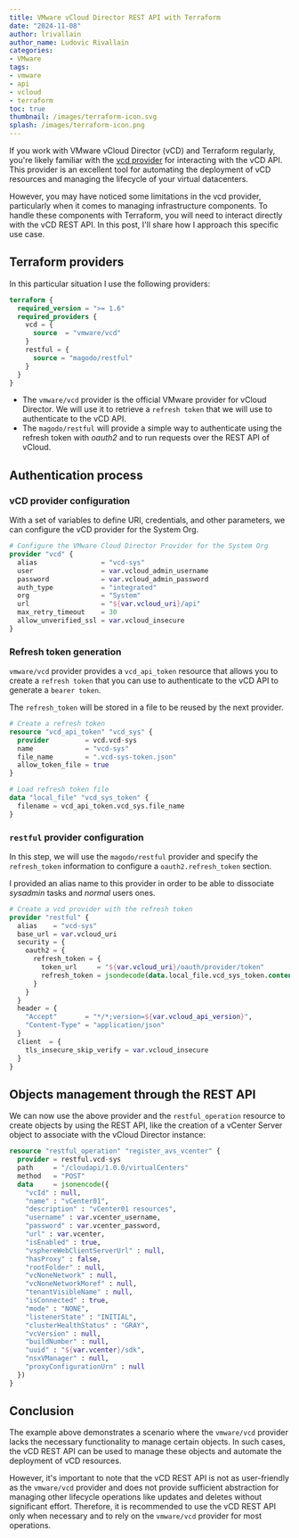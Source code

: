 ```yaml
---
title: VMware vCloud Director REST API with Terraform
date: "2024-11-08"
author: lrivallain
author_name: Ludovic Rivallain
categories:
- VMware
tags:
- vmware
- api
- vcloud
- terraform
toc: true
thumbnail: /images/terraform-icon.svg
splash: /images/terraform-icon.png
---
```


If you work with VMware vCloud Director (vCD) and Terraform regularly, you're likely familiar with the [vcd provider](https://registry.terraform.io/providers/vmware/vcd/latest) for interacting with the vCD API. This provider is an excellent tool for automating the deployment of vCD resources and managing the lifecycle of your virtual datacenters.

However, you may have noticed some limitations in the vcd provider, particularly when it comes to managing infrastructure components. To handle these components with Terraform, you will need to interact directly with the vCD REST API. In this post, I'll share how I approach this specific use case.

## Terraform providers

In this particular situation I use the following providers:

```tf
terraform {
  required_version = ">= 1.6"
  required_providers {
    vcd = {
      source  = "vmware/vcd"
    }
    restful = {
      source = "magodo/restful"
    }
  }
}
```

- The `vmware/vcd` provider is the official VMware provider for vCloud Director. We will use it to retrieve a `refresh token` that we will use to authenticate to the vCD API.
- The `magodo/restful` will provide a simple way to authenticate using the refresh token with *oauth2* and to run requests over the REST API of vCloud.

## Authentication process

### vCD provider configuration

With a set of variables to define URI, credentials, and other parameters, we can configure the vCD provider for the System Org.

```tf
# Configure the VMware Cloud Director Provider for the System Org
provider "vcd" {
  alias                = "vcd-sys"
  user                 = var.vcloud_admin_username
  password             = var.vcloud_admin_password
  auth_type            = "integrated"
  org                  = "System"
  url                  = "${var.vcloud_uri}/api"
  max_retry_timeout    = 30
  allow_unverified_ssl = var.vcloud_insecure
}
```

### Refresh token generation

`vmware/vcd` provider provides a `vcd_api_token` resource that allows you to create a `refresh token` that you can use to authenticate to the vCD API to generate a `bearer token`.

The `refresh_token` will be stored in a file to be reused by the next provider.

```tf
# Create a refresh token
resource "vcd_api_token" "vcd_sys" {
  provider         = vcd.vcd-sys
  name             = "vcd-sys"
  file_name        = ".vcd-sys-token.json"
  allow_token_file = true
}

# Load refresh token file
data "local_file" "vcd_sys_token" {
  filename = vcd_api_token.vcd_sys.file_name
}
```

### `restful` provider configuration

In this step, we will use the `magodo/restful` provider and specify the `refresh_token` information to configure a `oauth2.refresh_token` section.

I provided an alias name to this provider in order to be able to dissociate *sysadmin* tasks and *normal* users ones.

```tf
# Create a vcd provider with the refresh token
provider "restful" {
  alias    = "vcd-sys"
  base_url = var.vcloud_uri
  security = {
    oauth2 = {
      refresh_token = {
        token_url     = "${var.vcloud_uri}/oauth/provider/token"
        refresh_token = jsondecode(data.local_file.vcd_sys_token.content)["refresh_token"]
      }
    }
  }
  header = {
    "Accept"       = "*/*;version=${var.vcloud_api_version}",
    "Content-Type" = "application/json"
  }
  client  = {
    tls_insecure_skip_verify = var.vcloud_insecure
  }
}
```

## Objects management through the REST API

We can now use the above provider and the `restful_operation` resource to create objects by using the REST API, like the creation of a vCenter Server object to associate with the vCloud Director instance:

```tf
resource "restful_operation" "register_avs_vcenter" {
  provider = restful.vcd-sys
  path     = "/cloudapi/1.0.0/virtualCenters"
  method   = "POST"
  data     = jsonencode({
    "vcId" : null,
    "name" : "vCenter01",
    "description" : "vCenter01 resources",
    "username" : var.vcenter_username,
    "password" : var.vcenter_password,
    "url" : var.vcenter,
    "isEnabled" : true,
    "vsphereWebClientServerUrl" : null,
    "hasProxy" : false,
    "rootFolder" : null,
    "vcNoneNetwork" : null,
    "vcNoneNetworkMoref" : null,
    "tenantVisibleName" : null,
    "isConnected" : true,
    "mode" : "NONE",
    "listenerState" : "INITIAL",
    "clusterHealthStatus" : "GRAY",
    "vcVersion" : null,
    "buildNumber" : null,
    "uuid" : "${var.vcenter}/sdk",
    "nsxVManager" : null,
    "proxyConfigurationUrn" : null
  })
}
```

## Conclusion

The example above demonstrates a scenario where the `vmware/vcd` provider lacks the necessary functionality to manage certain objects. In such cases, the vCD REST API can be used to manage these objects and automate the deployment of vCD resources.

However, it's important to note that the vCD REST API is not as user-friendly as the `vmware/vcd` provider and does not provide sufficient abstraction for managing other lifecycle operations like updates and deletes without significant effort. Therefore, it is recommended to use the vCD REST API only when necessary and to rely on the `vmware/vcd` provider for most operations.